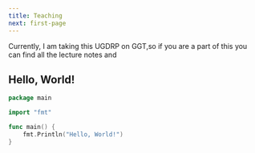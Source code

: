 ```yaml
---
title: Teaching
next: first-page
---
```


Currently, I am taking this UGDRP on GGT,so if you are a part of this you can find all the lecture notes and 

## Hello, World!

```go {filename="main.go"}
package main

import "fmt"

func main() {
    fmt.Println("Hello, World!")
}
```
